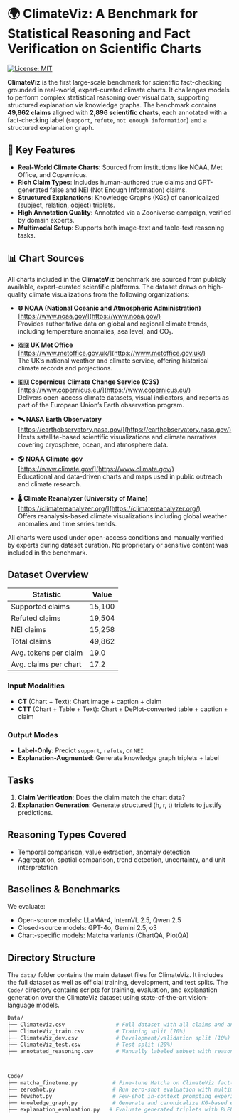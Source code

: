# 🌍 ClimateViz: A Benchmark for Statistical Reasoning and Fact Verification on Scientific Charts

[![License: MIT](https://img.shields.io/badge/License-MIT-blue.svg)](LICENSE)

**ClimateViz** is the first large-scale benchmark for scientific fact-checking grounded in real-world, expert-curated climate charts. It challenges models to perform complex statistical reasoning over visual data, supporting structured explanation via knowledge graphs. The benchmark contains **49,862 claims** aligned with **2,896 scientific charts**, each annotated with a fact-checking label (`support`, `refute`, `not enough information`) and a structured explanation graph.

## 📌 Key Features

- **Real-World Climate Charts**: Sourced from institutions like NOAA, Met Office, and Copernicus.
- **Rich Claim Types**: Includes human-authored true claims and GPT-generated false and NEI (Not Enough Information) claims.
- **Structured Explanations**: Knowledge Graphs (KGs) of canonicalized (subject, relation, object) triplets.
- **High Annotation Quality**: Annotated via a Zooniverse campaign, verified by domain experts.
- **Multimodal Setup**: Supports both image-text and table-text reasoning tasks.

## 📊 Chart Sources

All charts included in the **ClimateViz** benchmark are sourced from publicly available, expert-curated scientific platforms. The dataset draws on high-quality climate visualizations from the following organizations:

- **🌐 NOAA (National Oceanic and Atmospheric Administration)**  
  [https://www.noaa.gov/](https://www.noaa.gov/)  
  Provides authoritative data on global and regional climate trends, including temperature anomalies, sea level, and CO₂.

- **🇬🇧 UK Met Office**  
  [https://www.metoffice.gov.uk/](https://www.metoffice.gov.uk/)  
  The UK’s national weather and climate service, offering historical climate records and projections.

- **🇪🇺 Copernicus Climate Change Service (C3S)**  
  [https://www.copernicus.eu/](https://www.copernicus.eu/)  
  Delivers open-access climate datasets, visual indicators, and reports as part of the European Union’s Earth observation program.

- **🛰️ NASA Earth Observatory**  
  [https://earthobservatory.nasa.gov/](https://earthobservatory.nasa.gov/)  
  Hosts satellite-based scientific visualizations and climate narratives covering cryosphere, ocean, and atmosphere data.

- **🌎 NOAA Climate.gov**  
  [https://www.climate.gov/](https://www.climate.gov/)  
  Educational and data-driven charts and maps used in public outreach and climate research.

- **🌡️ Climate Reanalyzer (University of Maine)**  
  [https://climatereanalyzer.org/](https://climatereanalyzer.org/)  
  Offers reanalysis-based climate visualizations including global weather anomalies and time series trends.

All charts were used under open-access conditions and manually verified by experts during dataset curation. No proprietary or sensitive content was included in the benchmark.


##  Dataset Overview

| Statistic               | Value         |
|------------------------|---------------|
| Supported claims       | 15,100        |
| Refuted claims         | 19,504        |
| NEI claims             | 15,258        |
| Total claims           | 49,862        |
| Avg. tokens per claim  | 19.0          |
| Avg. claims per chart  | 17.2          |

### Input Modalities

- **CT** (Chart + Text): Chart image + caption + claim
- **CTT** (Chart + Table + Text): Chart + DePlot-converted table + caption + claim

### Output Modes

- **Label-Only**: Predict `support`, `refute`, or `NEI`
- **Explanation-Augmented**: Generate knowledge graph triplets + label

## Tasks

1. **Claim Verification**: Does the claim match the chart data?
2. **Explanation Generation**: Generate structured (h, r, t) triplets to justify predictions.

## Reasoning Types Covered

- Temporal comparison, value extraction, anomaly detection
- Aggregation, spatial comparison, trend detection, uncertainty, and unit interpretation


## Baselines & Benchmarks

We evaluate:
- Open-source models: LLaMA-4, InternVL 2.5, Qwen 2.5
- Closed-source models: GPT-4o, Gemini 2.5, o3
- Chart-specific models: Matcha variants (ChartQA, PlotQA)

## Directory Structure

The `data/` folder contains the main dataset files for ClimateViz. It includes the full dataset as well as official training, development, and test splits. 
The `Code/` directory contains scripts for training, evaluation, and explanation generation over the ClimateViz dataset using state-of-the-art vision-language models.


```bash
Data/
├── ClimateViz.csv                # Full dataset with all claims and annotations
├── ClimateViz_train.csv          # Training split (70%)
├── ClimateViz_dev.csv            # Development/validation split (10%)
├── ClimateViz_test.csv           # Test split (20%)
├── annotated_reasoning.csv       # Manually labeled subset with reasoning types



Code/
├── matcha_finetune.py           # Fine-tune Matcha on ClimateViz fact-checking
├── zeroshot.py                  # Run zero-shot evaluation with multimodal LLMs
├── fewshot.py                   # Few-shot in-context prompting experiments
├── knowledge_graph.py           # Generate and canonicalize KG-based explanations
├── explanation_evaluation.py   # Evaluate generated triplets with BLEU, METEOR, etc.

